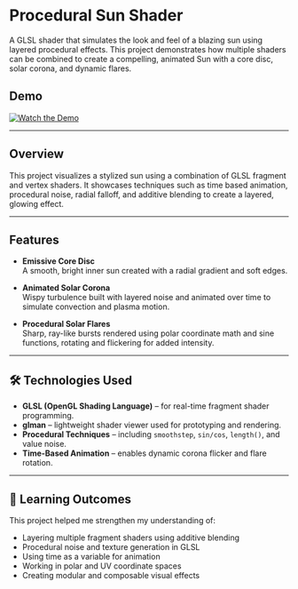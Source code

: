 # Procedural Sun Shader

A GLSL shader that simulates the look and feel of a blazing sun using layered procedural effects. This project demonstrates how multiple shaders can be combined to create a compelling, animated Sun with a core disc, solar corona, and dynamic flares.

## Demo

[![Watch the Demo](https://img.youtube.com/vi/2O4LYdh_220/0.jpg)](https://www.youtube.com/watch?v=2O4LYdh_220)

---

## Overview

This project visualizes a stylized sun using a combination of GLSL fragment and vertex shaders. It showcases techniques such as time based animation, procedural noise, radial falloff, and additive blending to create a layered, glowing effect.

---

## Features

- **Emissive Core Disc**  
  A smooth, bright inner sun created with a radial gradient and soft edges.

- **Animated Solar Corona**  
  Wispy turbulence built with layered noise and animated over time to simulate convection and plasma motion.

- **Procedural Solar Flares**  
  Sharp, ray-like bursts rendered using polar coordinate math and sine functions, rotating and flickering for added intensity.


---

## 🛠️ Technologies Used

- **GLSL (OpenGL Shading Language)** – for real-time fragment shader programming.
- **glman** – lightweight shader viewer used for prototyping and rendering.
- **Procedural Techniques** – including `smoothstep`, `sin/cos`, `length()`, and value noise.
- **Time-Based Animation** – enables dynamic corona flicker and flare rotation.


---

## 📌 Learning Outcomes

This project helped me strengthen my understanding of:

- Layering multiple fragment shaders using additive blending
- Procedural noise and texture generation in GLSL
- Using time as a variable for animation
- Working in polar and UV coordinate spaces
- Creating modular and composable visual effects

